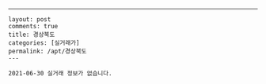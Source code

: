---
    layout: post
    comments: true
    title: 경상북도
    categories: [실거래가]
    permalink: /apt/경상북도
    ---

    2021-06-30 실거래 정보가 없습니다.

    